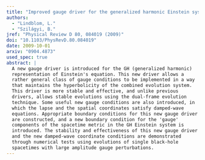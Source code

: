 ```yaml
---
title: "Improved gauge driver for the generalized harmonic Einstein system"
authors:
  - "Lindblom, L."
  - "Szilágyi, B."
jref: "Physical Review D 80, 084019 (2009)"
doi: "10.1103/PhysRevD.80.084019"
date: 2009-10-01
arxiv: "0904.4873"
used_spec: true
abstract: |
  A new gauge driver is introduced for the GH (generalized harmonic)
  representation of Einstein's equation. This new driver allows a
  rather general class of gauge conditions to be implemented in a way
  that maintains the hyperbolicity of the combined evolution system.
  This driver is more stable and effective, and unlike previous
  drivers, allows stable evolutions using the dual-frame evolution
  technique. Some useful new gauge conditions are also introduced, in
  which the lapse and the spatial coordinates satisfy damped-wave
  equations. Appropriate boundary conditions for this new gauge driver
  are constructed, and a new boundary condition for the 'gauge'
  components of the spacetime metric in the GH Einstein system is
  introduced. The stability and effectiveness of this new gauge driver
  and the new damped-wave coordinate conditions are demonstrated
  through numerical tests using evolutions of single black-hole
  spacetimes with large amplitude gauge perturbations.
---
```

